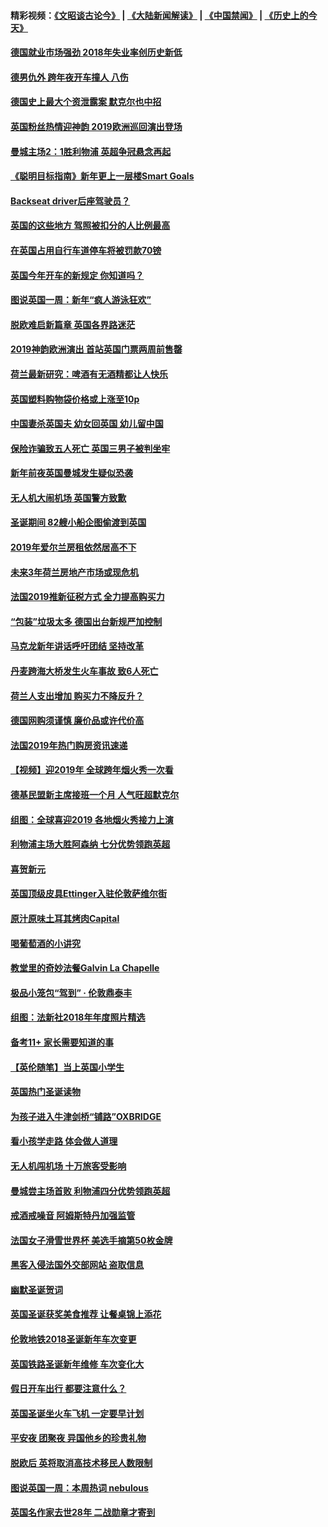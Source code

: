 #### 精彩视频：[《文昭谈古论今》](https://github.com/gfw-breaker/wenzhao/blob/master/README.md?t=01082131) | [《大陆新闻解读》](https://github.com/gfw-breaker/ntdtv-comedy/blob/master/README.md?t=01082131) | [《中国禁闻》](https://github.com/gfw-breaker/ntdtv-news/blob/master/README.md?t=01082131) | [《历史上的今天》](https://github.com/gfw-breaker/today-in-history/blob/master/README.md?t=01082131) 

#### [德国就业市场强劲 2018年失业率创历史新低](../pages/nsc974/n10961491.md?t=01082131) 

#### [德男仇外 跨年夜开车撞人 八伤](../pages/nsc974/n10961367.md?t=01082131) 

#### [德国史上最大个资泄露案 默克尔也中招](../pages/nsc974/n10960100.md?t=01082131) 

#### [英国粉丝热情迎神韵 2019欧洲巡回演出登场](../pages/nsc974/n10958683.md?t=01082131) 

#### [曼城主场2：1胜利物浦 英超争冠悬念再起](../pages/nsc974/n10954843.md?t=01082131) 

#### [《聪明目标指南》新年更上一层楼Smart Goals](../pages/nsc974/n10954583.md?t=01082131) 

#### [Backseat driver后座驾驶员？](../pages/nsc974/n10954192.md?t=01082131) 

#### [英国的这些地方 驾照被扣分的人比例最高](../pages/nsc974/n10954152.md?t=01082131) 

#### [在英国占用自行车道停车将被罚款70镑](../pages/nsc974/n10954142.md?t=01082131) 

#### [英国今年开车的新规定 你知道吗？](../pages/nsc974/n10953267.md?t=01082131) 

#### [图说英国一周：新年“疯人游泳狂欢”](../pages/nsc974/n10953234.md?t=01082131) 

#### [脱欧难启新篇章 英国各界路迷茫](../pages/nsc974/n10951727.md?t=01082131) 

#### [2019神韵欧洲演出 首站英国门票两周前售罄](../pages/nsc974/n10951678.md?t=01082131) 

#### [荷兰最新研究：啤酒有无酒精都让人快乐](../pages/nsc974/n10950834.md?t=01082131) 

#### [英国塑料购物袋价格或上涨至10p](../pages/nsc974/n10951770.md?t=01082131) 

#### [中国妻杀英国夫 幼女回英国 幼儿留中国](../pages/nsc974/n10951754.md?t=01082131) 

#### [保险诈骗致五人死亡 英国三男子被判坐牢](../pages/nsc974/n10951747.md?t=01082131) 

#### [新年前夜英国曼城发生疑似恐袭](../pages/nsc974/n10951741.md?t=01082131) 

#### [无人机大闹机场 英国警方致歉](../pages/nsc974/n10951733.md?t=01082131) 

#### [圣诞期间 82艘小船企图偷渡到英国](../pages/nsc974/n10951711.md?t=01082131) 

#### [2019年爱尔兰房租依然居高不下](../pages/nsc974/n10950906.md?t=01082131) 

#### [未来3年荷兰房地产市场或现危机](../pages/nsc974/n10950888.md?t=01082131) 

#### [法国2019推新征税方式 全力提高购买力](../pages/nsc974/n10946987.md?t=01082131) 

#### [“包装”垃圾太多 德国出台新规严加控制](../pages/nsc974/n10948358.md?t=01082131) 

#### [马克龙新年讲话呼吁团结 坚持改革](../pages/nsc974/n10947012.md?t=01082131) 

#### [丹麦跨海大桥发生火车事故 致6人死亡](../pages/nsc974/n10948353.md?t=01082131) 

#### [荷兰人支出增加 购买力不降反升？](../pages/nsc974/n10948390.md?t=01082131) 

#### [德国网购须谨慎 廉价品或许代价高](../pages/nsc974/n10948233.md?t=01082131) 

#### [法国2019年热门购房资讯速递](../pages/nsc974/n10947033.md?t=01082131) 

#### [【视频】迎2019年 全球跨年烟火秀一次看](../pages/nsc974/n10946627.md?t=01082131) 

#### [德基民盟新主席接班一个月 人气旺超默克尔](../pages/nsc974/n10946634.md?t=01082131) 

#### [组图：全球喜迎2019 各地烟火秀接力上演](../pages/nsc974/n10945584.md?t=01082131) 

#### [利物浦主场大胜阿森纳 七分优势领跑英超](../pages/nsc974/n10945421.md?t=01082131) 

#### [喜贺新元](../pages/nsc974/n10936605.md?t=01082131) 

#### [英国顶级皮具Ettinger入驻伦敦萨维尔街](../pages/nsc974/n10936595.md?t=01082131) 

#### [原汁原味土耳其烤肉Capital](../pages/nsc974/n10936573.md?t=01082131) 

#### [喝葡萄酒的小讲究](../pages/nsc974/n10936535.md?t=01082131) 

#### [教堂里的奇妙法餐Galvin La Chapelle](../pages/nsc974/n10935913.md?t=01082131) 

#### [极品小笼包“驾到” · 伦敦鼎泰丰](../pages/nsc974/n10935791.md?t=01082131) 

#### [组图：法新社2018年年度照片精选](../pages/nsc974/n10935213.md?t=01082131) 

#### [备考11+ 家长需要知道的事](../pages/nsc974/n10934312.md?t=01082131) 

#### [【英伦随笔】当上英国小学生](../pages/nsc974/n10934305.md?t=01082131) 

#### [英国热门圣诞读物](../pages/nsc974/n10934285.md?t=01082131) 

#### [为孩子进入牛津剑桥“铺路”OXBRIDGE](../pages/nsc974/n10934233.md?t=01082131) 

#### [看小孩学走路 体会做人道理](../pages/nsc974/n10934169.md?t=01082131) 

#### [无人机闯机场  十万旅客受影响](../pages/nsc974/n10934028.md?t=01082131) 

#### [曼城尝主场首败 利物浦四分优势领跑英超](../pages/nsc974/n10932818.md?t=01082131) 

#### [戒酒戒噪音 阿姆斯特丹加强监管](../pages/nsc974/n10928070.md?t=01082131) 

#### [法国女子滑雪世界杯 美选手摘第50枚金牌](../pages/nsc974/n10927351.md?t=01082131) 

#### [黑客入侵法国外交部网站 盗取信息](../pages/nsc974/n10927269.md?t=01082131) 

#### [幽默圣诞贺词](../pages/nsc974/n10926672.md?t=01082131) 

#### [英国圣诞获奖美食推荐 让餐桌锦上添花](../pages/nsc974/n10926641.md?t=01082131) 

#### [伦敦地铁2018圣诞新年车次变更](../pages/nsc974/n10926629.md?t=01082131) 

#### [英国铁路圣诞新年维修 车次变化大](../pages/nsc974/n10926618.md?t=01082131) 

#### [假日开车出行 都要注意什么？](../pages/nsc974/n10926610.md?t=01082131) 

#### [英国圣诞坐火车飞机 一定要早计划](../pages/nsc974/n10926599.md?t=01082131) 

#### [平安夜 团聚夜 异国他乡的珍贵礼物](../pages/nsc974/n10925634.md?t=01082131) 

#### [脱欧后 英将取消高技术移民人数限制](../pages/nsc974/n10924981.md?t=01082131) 

#### [图说英国一周：本周热词 nebulous](../pages/nsc974/n10925020.md?t=01082131) 

#### [英国名作家去世28年 二战勋章才寄到](../pages/nsc974/n10925014.md?t=01082131) 

